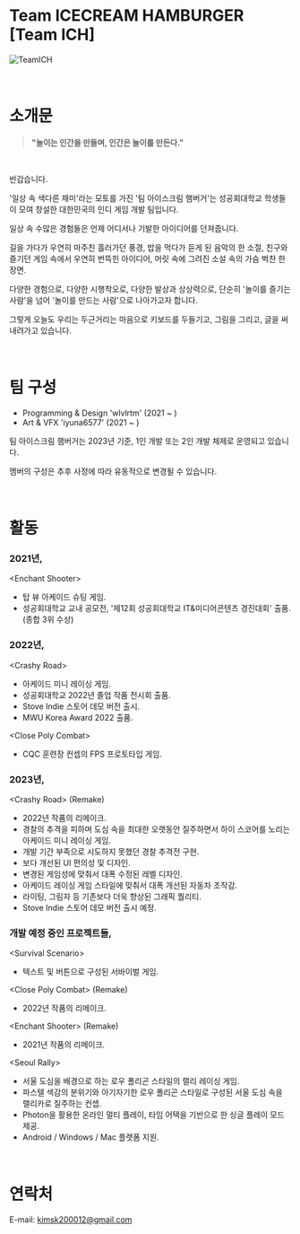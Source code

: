 # Team ICECREAM HAMBURGER [Team ICH]

![TeamICH](https://user-images.githubusercontent.com/62886544/231495377-a81b9c19-3415-4611-a3ac-e12413c662d2.png)

<br/>

# 소개문

> **"놀이는 인간을 만들며, 인간은 놀이를 만든다."**

<br/>

반갑습니다.

'일상 속 색다른 재미'라는 모토를 가진 '팀 아이스크림 햄버거'는 성공회대학교 학생들이 모여 창설한 대한민국의 인디 게임 개발 팀입니다.

일상 속 수많은 경험들은 언제 어디서나 기발한 아이디어를 던져줍니다.

길을 가다가 우연히 마주친 흘러가던 풍경, 밥을 먹다가 듣게 된 음악의 한 소절, 친구와 즐기던 게임 속에서 우연히 번뜩힌 아이디어, 머릿 속에 그려진 소설 속의 가슴 벅찬 한 장면.

다양한 경험으로, 다양한 시행착오로, 다양한 발상과 상상력으로, 단순히 '놀이를 즐기는 사람'을 넘어 '놀이를 만드는 사람'으로 나아가고자 합니다. 

그렇게 오늘도 우리는 두근거리는 마음으로 키보드를 두들기고, 그림을 그리고, 글을 써내려가고 있습니다.

<br/>

# 팀 구성
- Programming & Design 'wlvlrtm' (2021 ~ )
- Art & VFX 'iyuna6577' (2021 ~ )

팀 아이스크림 햄버거는 2023년 기준, 1인 개발 또는 2인 개발 체제로 운영되고 있습니다.

멤버의 구성은 추후 사정에 따라 유동적으로 변경될 수 있습니다.

<br/>

# 활동

### 2021년,
\<Enchant Shooter>
  - 탑 뷰 아케이드 슈팅 게임.
  - 성공회대학교 교내 공모전, '제12회 성공회대학교 IT&미디어콘텐츠 경진대회' 출품. (종합 3위 수상)

### 2022년,
\<Crashy Road>
  - 아케이드 미니 레이싱 게임.
  - 성공회대학교 2022년 졸업 작품 전시회 출품.
  - Stove Indie 스토어 데모 버전 출시.
  - MWU Korea Award 2022 출품.
    
\<Close Poly Combat>
  - CQC 훈련장 컨셉의 FPS 프로토타입 게임.

### 2023년,
\<Crashy Road> (Remake)
  - 2022년 작품의 리메이크.
  - 경찰의 추격을 피하며 도심 속을 최대한 오랫동안 질주하면서 하이 스코어를 노리는 아케이드 미니 레이싱 게임.
  - 개발 기간 부족으로 시도하지 못했던 경찰 추격전 구현.
  - 보다 개선된 UI 편의성 및 디자인.
  - 변경된 게임성에 맞춰서 대폭 수정된 레벨 디자인.
  - 아케이드 레이싱 게임 스타일에 맞춰서 대폭 개선된 자동차 조작감.
  - 라이팅, 그림자 등 기존보다 더욱 향상된 그래픽 퀄리티.
  - Stove Indie 스토어 데모 버전 출시 예정.
    
### 개발 예정 중인 프로젝트들,
\<Survival Scenario>
  - 텍스트 및 버튼으로 구성된 서바이벌 게임.

\<Close Poly Combat> (Remake)
  - 2022년 작품의 리메이크.
 
\<Enchant Shooter> (Remake)
  - 2021년 작품의 리메이크.
  
\<Seoul Rally>
  - 서울 도심을 배경으로 하는 로우 폴리곤 스타일의 랠리 레이싱 게임.
  - 파스텔 색감의 분위기와 아기자기한 로우 폴리곤 스타일로 구성된 서울 도심 속을 랠리카로 질주하는 컨셉.
  - Photon을 활용한 온라인 멀티 플레이, 타임 어택을 기반으로 한 싱글 플레이 모드 제공.
  - Android / Windows / Mac 플랫폼 지원.

<br/>

# 연락처
E-mail: <kimsk200012@gmail.com>
